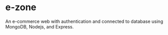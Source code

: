 # e-zone
An e-commerce web with authentication and connected to database using MongoDB, Nodejs, and Express.
